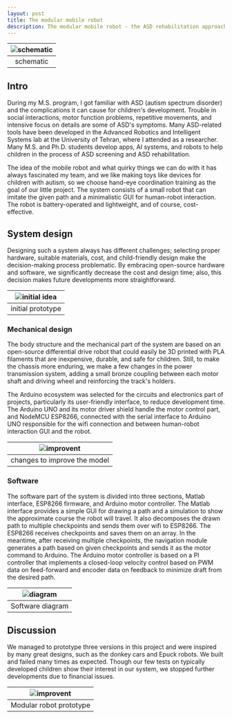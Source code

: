 ```yaml
---
layout: post
title: The modular mobile robot
description: The modular mobile robot - the ASD rehabilitation approach
---
```


|![schematic](https://bijanmehr.github.io/assets/babytank/schematic.png)|
|:-:|
|schematic|

## Intro
During my M.S. program, I got familiar with ASD (autism spectrum disorder) and the complications it can cause for children's development. Trouble in social interactions, motor function problems, repetitive movements, and intensive focus on details are some of ASD's symptoms. Many ASD-related tools have been developed in the Advanced Robotics and Intelligent Systems lab at the University of Tehran, where I attended as a researcher. Many M.S. and Ph.D. students develop apps, AI systems, and robots to help children in the process of ASD screening and ASD rehabilitation.

The idea of the mobile robot and what quirky things we can do with it has always fascinated my team, and we like making toys like devices for children with autism, so we choose hand-eye coordination training as the goal of our little project. The system consists of a small robot that can imitate the given path and a minimalistic GUI for human-robot interaction. The robot is battery-operated and lightweight, and of course, cost-effective.

## System design
Designing such a system always has different challenges; selecting proper hardware, suitable materials, cost, and child-friendly design make the decision-making process problematic. By embracing open-source hardware and software, we significantly decrease the cost and design time; also, this decision makes future developments more straightforward.

|![initial idea](https://bijanmehr.github.io/assets/babytank/initial_idea.png)|
|:-:|
|initial prototype|

### Mechanical design
The body structure and the mechanical part of the system are based on an open-source differential drive robot that could easily be 3D printed with PLA filaments that are inexpensive, durable, and safe for children. Still, to make the chassis more enduring, we make a few changes in the power transmission system, adding a small bronze coupling between each motor shaft and driving wheel and reinforcing the track's holders.

The Arduino ecosystem was selected for the circuits and electronics part of projects, particularly its user-friendly interface, to reduce development time. The Arduino UNO and its motor driver shield handle the motor control part, and NodeMCU ESP8266, connected with the serial interface to Arduino UNO responsible for the wifi connection and between human-robot interaction GUI and the robot.

|![improvent](https://bijanmehr.github.io/assets/babytank/improving_smars.png)|
|:-:|
|changes to improve the model|

### Software 
The software part of the system is divided into three sections, Matlab interface, ESP8266 firmware, and Arduino motor controller.
The Matlab interface provides a simple GUI for drawing a path and a simulation to show the approximate course the robot will travel. It also decomposes the drawn path to multiple checkpoints and sends them over wifi to ESP8266.
The ESP8266 receives checkpoints and saves them on an array. In the meantime, after receiving multiple checkpoints, the navigation module generates a path based on given checkpoints and sends it as the motor command to Arduino.
The Arduino motor controller is based on a PI controller that implements a closed-loop velocity control based on PWM data on feed-forward and encoder data on feedback to minimize draft from the desired path.

|![diagram](https://bijanmehr.github.io/assets/babytank/diagram.png)|
|:-:|
|Software diagram|

## Discussion
We managed to prototype three versions in this project and were inspired by many great designs, such as the donkey cars and Epuck robots. We built and failed many times as expected. Though our few tests on typically developed children show their interest in our system, we stopped further developments due to financial issues.

|![improvent](https://bijanmehr.github.io/assets/babytank/smars.png)|
|:-:|
|Modular robot prototype|


